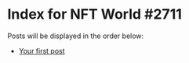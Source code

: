 # Index for NFT World #2711
Posts will be displayed in the order below:

- [Your first post](./001-first.md)

